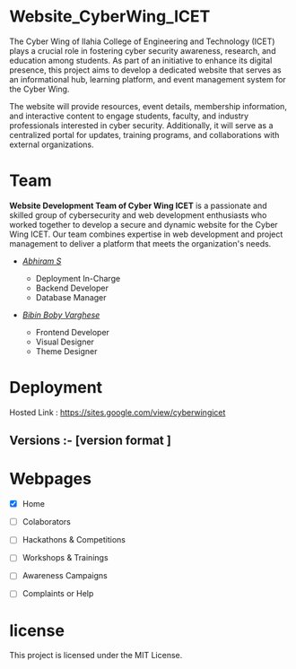 # Website_CyberWing_ICET
The Cyber Wing of Ilahia College of Engineering and Technology (ICET) plays a crucial role in fostering cyber security awareness, research, and education among students. As part of an initiative to enhance its digital presence, this project aims to develop a dedicated website that serves as an informational hub, learning platform, and event management system for the Cyber Wing.

The website will provide resources, event details, membership information, and interactive content to engage students, faculty, and industry professionals interested in cyber security. Additionally, it will serve as a centralized portal for updates, training programs, and collaborations with external organizations.

# Team 
**Website Development Team of Cyber Wing ICET** is a passionate and skilled group of cybersecurity and web development enthusiasts who worked together to develop a secure and dynamic website for the Cyber Wing ICET. Our team combines expertise in web development and project management to deliver a platform that meets the organization's needs.

- _[Abhiram S](https://github.com/Abhiram-ARS)_
  - Deployment In-Charge
  - Backend Developer
  - Database Manager

- _[Bibin Boby Varghese](https://github.com/bibinbobyvarghese)_
  - Frontend Developer
  - Visual Designer
  - Theme Designer

# Deployment
Hosted Link : https://sites.google.com/view/cyberwingicet
## Versions :- [version format ]

# Webpages
- [x] Home
- [ ] Colaborators
- [ ] Hackathons & Competitions
- [ ] Workshops & Trainings
- [ ] Awareness Campaigns
- [ ] Complaints or Help


# license
This project is licensed under the MIT License.
